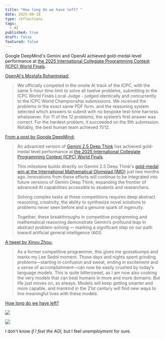 ```yaml
---
title: "How long do we have left? "
date: 2025-09-18
type: reflections
tags:
  - AI
published: true
draft: false
featured: false
---
```

Google DeepMind's Gemini and OpenAI achieved gold-medal-level performance at [the 2025 International Collegiate Programming Contest (ICPC) World Finals](https://worldfinals.icpc.global/).

[OpenAI's Mostafa Rohaninejad:](https://x.com/MostafaRohani/status/1968360976379703569)

> We officially competed in the onsite AI track of the ICPC, with the same 5-hour time limit to solve all twelve problems, submitting to the ICPC World Finals Local Judge - judged identically and concurrently to the ICPC World Championship submissions. We received the problems in the exact same PDF form, and the reasoning system selected which answers to submit with no bespoke test-time harness whatsoever. For 11 of the 12 problems, the system’s first answer was correct. For the hardest problem, it succeeded on the 9th submission. Notably, the best human team achieved 11/12.

[From a post by Google DeepMind:](https://deepmind.google/discover/blog/gemini-achieves-gold-level-performance-at-the-international-collegiate-programming-contest-world-finals/)

> An advanced version of [Gemini 2.5 Deep Think](https://blog.google/products/gemini/gemini-2-5-deep-think/) has achieved gold-medal level performance at [the 2025 International Collegiate Programming Contest (ICPC) World Finals](https://worldfinals.icpc.global/).
> 
> This milestone builds directly on Gemini 2.5 Deep Think's [gold-medal win at the International Mathematical Olympiad (IMO)](https://deepmind.google/discover/blog/advanced-version-of-gemini-with-deep-think-officially-achieves-gold-medal-standard-at-the-international-mathematical-olympiad/) just two months ago. Innovations from these efforts will continue to be integrated into future versions of Gemini Deep Think, expanding the frontier of advanced AI capabilities accessible to students and researchers.
> 
> Solving complex tasks at these competitions requires deep abstract reasoning, creativity, the ability to synthesize novel solutions to problems never seen before and a genuine spark of ingenuity.
> 
> Together, these breakthroughs in competitive programming and mathematical reasoning demonstrate Gemini’s profound leap in abstract problem-solving — marking a significant step on our path toward artificial general intelligence (AGI).

[A tweet by Xinyu Zhou:](https://x.com/zxytim/status/1968380030196781333)

> As a former competitive programmer, this gives me goosebumps and marks my Lee Sedol moment. Those days and nights spent grinding problems—starting in confusion and sweat, ending in excitement and a sense of accomplishment—can now be easily crushed by today’s language models. This is quite bittersweet, as I am now also cooking the very models that can beat humans in more and more domains. But life just moves on, as always. Models will keep getting smarter and more capable, and mankind in the 21st century will find new ways to live meaningful lives with these models.

[How long do we have left?](https://epoch.ai/blog/what-will-ai-look-like-in-2030)

![](/images/ai-progress-on-math-benchmarks.webp)

![](/images/ai-progress-on-software-benchmarks.png)

I don't know _if I feel the AGI,_ but I feel _unemployment_ for sure.